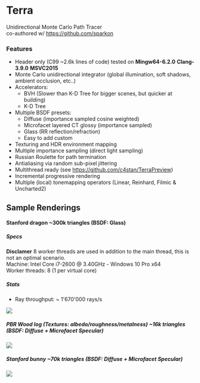 # Terra 
Unidirectional Monte Carlo Path Tracer  
co-authored w/ https://github.com/sparkon

### Features
- Header only (C99 ~2.6k lines of code) tested on **Mingw64-6.2.0** **Clang-3.9.0** **MSVC2015**
- Monte Carlo unidirectional integrator (global illumination, soft shadows, ambient occlusion, etc..)
- Accelerators:
    - BVH (Slower than K-D Tree for bigger scenes, but quicker at building)
    - K-D Tree
- Multiple BSDF presets:
    - Diffuse (importance sampled cosine weighted)
    - Microfacet layered CT glossy (importance sampled)
    - Glass (RR reflection/refraction)
    - Easy to add custom
- Texturing and HDR environment mapping
- Multiple importance sampling (direct light sampling)
- Russian Roulette for path termination
- Antialiasing via random sub-pixel jittering
- Multithread ready (see https://github.com/c4stan/TerraPreview)
- Incremental progressive rendering
- Multiple (local) tonemapping operators (Linear, Reinhard, Filmic & Uncharted2)

## Sample Renderings
#### Stanford dragon ~300k triangles (BSDF: Glass)
##### Specs
**Disclamer** 8 worker threads are used in addition to the main thread, this is not an optimal scenario.   
Machine: Intel Core i7-2600 @ 3.40GHz - Windows 10 Pro x64  
Worker threads: 8 (1 per virtual core)  

##### Stats
- Ray throughput: ~ 1'670'000 rays/s

![](http://i.imgur.com/w4rndg8.jpg)

##### PBR Wood log (Textures: albedo/roughness/metalness) ~16k triangles (BSDF: Diffuse + Microfacet Specular)
![](http://i.imgur.com/jAwVDVg.jpg)
##### Stanford bunny ~70k triangles (BSDF: Diffuse + Microfacet Specular)
![](http://i.imgur.com/N6FEfsB.jpg)
